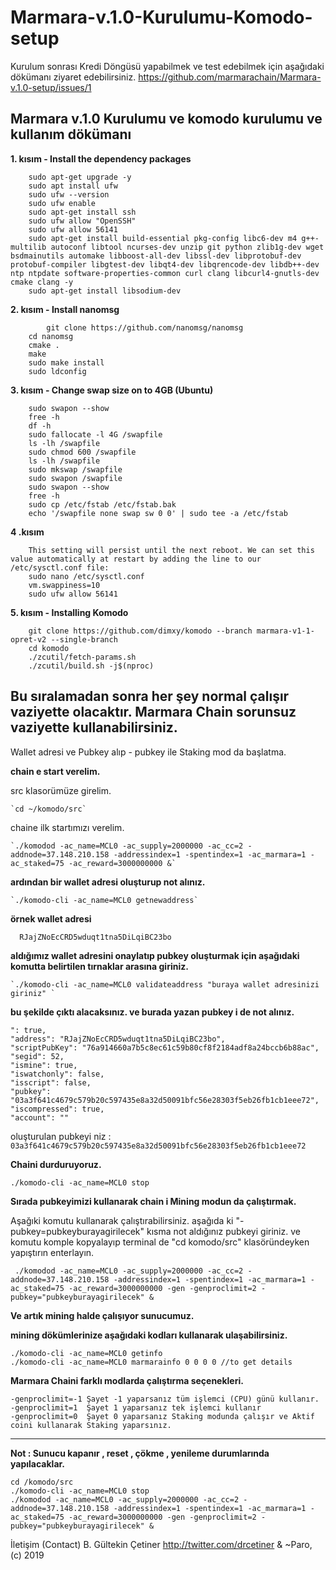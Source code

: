# Marmara-v.1.0-Kurulumu-Komodo-setup

Kurulum sonrası Kredi Döngüsü yapabilmek ve test edebilmek için aşağıdaki dökümanı ziyaret edebilirsiniz.
https://github.com/marmarachain/Marmara-v.1.0-setup/issues/1


Marmara v.1.0 Kurulumu ve komodo kurulumu ve kullanım dökümanı
----------------------------------------------------------------------------
**1. kısım - Install the dependency packages**
```	sudo apt-get update
	sudo apt-get upgrade -y
	sudo apt install ufw
	sudo ufw --version
	sudo ufw enable
	sudo apt-get install ssh
	sudo ufw allow "OpenSSH"
	sudo ufw allow 56141
	sudo apt-get install build-essential pkg-config libc6-dev m4 g++-multilib autoconf libtool ncurses-dev unzip git python zlib1g-dev wget bsdmainutils automake libboost-all-dev libssl-dev libprotobuf-dev protobuf-compiler libgtest-dev libqt4-dev libqrencode-dev libdb++-dev ntp ntpdate software-properties-common curl clang libcurl4-gnutls-dev cmake clang -y
	sudo apt-get install libsodium-dev
```
**2. kısım - Install nanomsg**
```	
        git clone https://github.com/nanomsg/nanomsg
	cd nanomsg
	cmake .
	make
	sudo make install
	sudo ldconfig
```
**3. kısım - Change swap size on to 4GB (Ubuntu)**
	
```
	sudo swapon --show
	free -h
	df -h
	sudo fallocate -l 4G /swapfile
	ls -lh /swapfile 
	sudo chmod 600 /swapfile 
	ls -lh /swapfile 
	sudo mkswap /swapfile 
	sudo swapon /swapfile
	sudo swapon --show 
	free -h
	sudo cp /etc/fstab /etc/fstab.bak
	echo '/swapfile none swap sw 0 0' | sudo tee -a /etc/fstab
```

**4 .kısım**
```	sudo sysctl vm.swappiness=10 
	This setting will persist until the next reboot. We can set this value automatically at restart by adding the line to our /etc/sysctl.conf file:
	sudo nano /etc/sysctl.conf 
	vm.swappiness=10
	sudo ufw allow 56141
```

	
**5. kısım - Installing Komodo**	
```		cd 
	git clone https://github.com/dimxy/komodo --branch marmara-v1-1-opret-v2 --single-branch
	cd komodo
	./zcutil/fetch-params.sh
	./zcutil/build.sh -j$(nproc)
```

**Bu sıralamadan sonra her şey normal çalışır vaziyette olacaktır. Marmara Chain sorunsuz vaziyette kullanabilirsiniz.**
----------------------------------------------------------------------------

Wallet adresi ve Pubkey alıp - pubkey ile Staking mod da başlatma.

**chain e start verelim.**

src klasorümüze girelim.

	`cd ~/komodo/src`
  
chaine ilk startımızı verelim.

	`./komodod -ac_name=MCL0 -ac_supply=2000000 -ac_cc=2 -addnode=37.148.210.158 -addressindex=1 -spentindex=1 -ac_marmara=1 -ac_staked=75 -ac_reward=3000000000 &`

**ardından bir wallet adresi oluşturup not alınız.**

	`./komodo-cli -ac_name=MCL0 getnewaddress`

**örnek wallet adresi** 

   `  RJajZNoEcCRD5wduqt1tna5DiLqiBC23bo`

**aldığımız wallet adresini onaylatıp pubkey oluşturmak için aşağıdaki komutta belirtilen tırnaklar arasına giriniz.**

	`./komodo-cli -ac_name=MCL0 validateaddress "buraya wallet adresinizi giriniz" `



**bu şekilde çıktı alacaksınız. ve burada yazan pubkey i de not alınız.**
```
": true,
"address": "RJajZNoEcCRD5wduqt1tna5DiLqiBC23bo",
"scriptPubKey": "76a914660a7b5c8ec61c59b80cf8f2184adf8a24bccb6b88ac",
"segid": 52,
"ismine": true,
"iswatchonly": false,
"isscript": false,
"pubkey": "03a3f641c4679c579b20c597435e8a32d50091bfc56e28303f5eb26fb1cb1eee72",
"iscompressed": true,
"account": ""
```

 oluşturulan pubkeyi niz : `03a3f641c4679c579b20c597435e8a32d50091bfc56e28303f5eb26fb1cb1eee72`

**Chaini  durduruyoruz.**

`./komodo-cli -ac_name=MCL0 stop`

**Sırada pubkeyimizi kullanarak chain i Mining modun da çalıştırmak.**

Aşağıki komutu kullanarak çalıştırabilirsiniz. aşağıda ki "-pubkey=pubkeyburayagirilecek"  kısma not aldığınız pubkeyi giriniz. ve komutu komple kopyalayıp terminal de "cd komodo/src" klasöründeyken yapıştırın enterlayın.
	
     ./komodod -ac_name=MCL0 -ac_supply=2000000 -ac_cc=2 -addnode=37.148.210.158 -addressindex=1 -spentindex=1 -ac_marmara=1 -ac_staked=75 -ac_reward=3000000000 -gen -genproclimit=2 -pubkey="pubkeyburayagirilecek" &

**Ve artık mining halde çalışıyor sunucumuz.** 

**mining dökümlerinize aşağıdaki kodları kullanarak ulaşabilirsiniz.**

```
./komodo-cli -ac_name=MCL0 getinfo
./komodo-cli -ac_name=MCL0 marmarainfo 0 0 0 0 //to get details
```

**Marmara Chaini farklı modlarda çalıştırma  seçenekleri.**

```
-genproclimit=-1 Şayet -1 yaparsanız tüm işlemci (CPU) günü kullanır.
-genproclimit=1  Şayet 1 yaparsanız tek işlemci kullanır 
-genproclimit=0  Şayet 0 yaparsanız Staking modunda çalışır ve Aktif coini kullanarak Staking yaparsınız.

```

----------------------------------------------------------------------------

**Not : Sunucu kapanır , reset , çökme , yenileme durumlarında yapılacaklar.**

```
cd /komodo/src
./komodo-cli -ac_name=MCL0 stop
./komodod -ac_name=MCL0 -ac_supply=2000000 -ac_cc=2 -addnode=37.148.210.158 -addressindex=1 -spentindex=1 -ac_marmara=1 -ac_staked=75 -ac_reward=3000000000 -gen -genproclimit=2 -pubkey="pubkeyburayagirilecek" &
```


İletişim (Contact) B. Gültekin Çetiner http://twitter.com/drcetiner & ~Paro, (c) 2019


